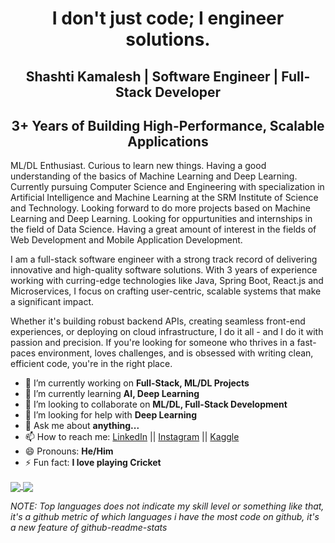<h1 align="center">I don't just code; I engineer solutions.</h1>
<h2 align="center">Shashti Kamalesh | Software Engineer | Full-Stack Developer</h2>
<h2 align="center">3+ Years of Building High-Performance, Scalable Applications</h2>

ML/DL Enthusiast. Curious to learn new things. Having a good understanding of the basics of Machine Learning and Deep Learning. Currently pursuing Computer Science and Engineering with specialization in Artificial Intelligence and Machine Learning at the SRM Institute of Science and Technology. Looking forward to do more projects based on Machine Learning and Deep Learning. Looking for oppurtunities and internships in the field of Data Science. Having a great amount of interest in the fields of Web Development and Mobile Application Development.


I am a full-stack software engineer with a strong track record of delivering innovative and high-quality software solutions. With 3 years of experience working with curring-edge technologies like Java, Spring Boot, React.js and Microservices, I focus on crafting user-centric, scalable systems that make a significant impact.

Whether it's building robust backend APIs, creating seamless front-end experiences, or deploying on cloud infrastructure, I do it all - and I do it with passion and precision. If you're looking for someone who thrives in a fast-paces environment, loves challenges, and is obsessed with writing clean, efficient code, you're in the right place.


- 🔭 I’m currently working on <strong>Full-Stack, ML/DL Projects</strong>
- 🌱 I’m currently learning <strong>AI, Deep Learning</strong>
- 👯 I’m looking to collaborate on <strong>ML/DL, Full-Stack Development</strong>
- 🤔 I’m looking for help with <strong>Deep Learning</strong>
- 💬 Ask me about <strong>anything...</strong>
- 📫 How to reach me: [LinkedIn](https://www.linkedin.com/in/shashti-kamalesh-n-m) || [Instagram](https://www.instagram.com/shash.007/) || [Kaggle](https://www.kaggle.com/shashtikamaleshnm)
- 😄 Pronouns: <strong>He/Him</strong>
- ⚡ Fun fact: <strong>I love playing Cricket</strong>



<a href="#">
  <img align="center" src="https://github-readme-stats.vercel.app/api?username=shashtikamaleshnm&show_icons=true&theme=chartreuse-dark" />
</a>


<a href="#">
  <img align="center" src="https://github-readme-stats.vercel.app/api/top-langs/?username=shashtikamaleshnm" />
</a>



<i>NOTE: Top languages does not indicate my skill level or something like that, it's a github metric of which languages i have the most code on github, it's a new feature of github-readme-stats</i>
